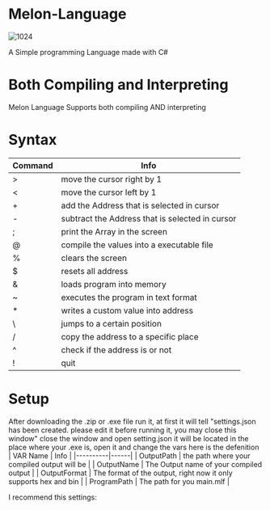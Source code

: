 # Melon-Language
![1024](https://user-images.githubusercontent.com/69463173/147674965-4bb92dc4-252e-44f2-a7f8-0dce3c5f05bf.png)

A Simple programming Language made with C#

# Both Compiling and Interpreting
Melon Language Supports both compiling AND interpreting

# Syntax

| Command | Info |
|---------|----- |
| > | move the cursor right by 1|
| < | move the cursor left by 1|
| + | add the Address that is selected in cursor|
| - | subtract the Address that is selected in cursor|
| ; | print the Array in the screen|
| @ | compile the values into a executable file|
| % | clears the screen|
| $ | resets all address|
| & | loads program into memory|
| ~ | executes the program in text format|
| * | writes a custom value into address|
| \ | jumps to a certain position|
| / | copy the address to a specific place|
|^ | check if the address is <your value> or not|
|! | quit|

# Setup
After downloading the .zip or .exe file run it, at first it will tell "settings.json has been created. please edit it before running it, you may close this window"
close the window and open setting.json it will be located in the place where your .exe is, open it and change the vars here is the defenition
| VAR Name | Info |
|----------|------|
| OutputPath | the path where your compiled output will be |
| OutputName | The Output name of your compiled output |
| OutputFormat | The format of the output, right now it only supports hex and bin |
| ProgramPath | The path for you main.mlf |
  
I recommend this settings:
  
